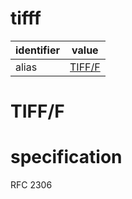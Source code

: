 # tifff

| identifier     | value
| -------------- | -----
| alias          | [TIFF/F](#tiff/f)

# TIFF/F
# specification
RFC 2306
